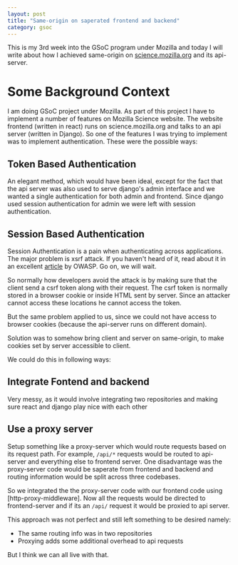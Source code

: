 ```yaml
---
layout: post
title: "Same-origin on saperated frontend and backend"
category: gsoc
---
```


This is my 3rd week into the GSoC program under Mozilla and today I will write about how I achieved same-origin on [science.mozilla.org](https://science.mozilla.org) and its api-server.

Some Background Context
=======================
I am doing GSoC project under Mozilla. As part of this project I have to implement a number of features on Mozilla Science website. The website frontend (written in react) runs on science.mozilla.org and talks to an api server (written in Django). So one of the features I was trying to implement was to implement authentication. These were the possible ways:

Token Based Authentication
--------------------------
An elegant method, which would have been ideal, except for the fact that the api server was also used to serve django's admin interface and we wanted a single authentication for both admin and frontend. Since django used session authentication for admin we were left with session authentication.

Session Based Authentication
----------------------------
Session Authentication is a pain when authenticating across applications. The major problem is xsrf attack. If you haven't heard of it, read about it in an excellent [article](https://www.owasp.org/index.php/Cross-Site_Request_Forgery_(CSRF)) by OWASP. Go on, we will wait.

So normally how developers avoid the attack is by making sure that the client send a csrf token along with their request. The csrf token is normally stored in a browser cookie or inside HTML sent by server. Since an attacker cannot access these locations he cannot access the token.

But the same problem applied to us, since we could not have access to browser cookies (because the api-server runs on different domain).

Solution was to somehow bring client and server on same-origin, to make cookies set by server accessible to client.

We could do this in following ways:


Integrate Fontend and backend
-----------------------------
Very messy, as it would involve integrating two repositories and making sure react and django play nice with each other

Use a proxy server
------------------
Setup something like a proxy-server which would route requests based on its request path. For example, `/api/*` requests would be routed to api-server and everything else to frontend server. One disadvantage was the proxy-server code would be saperate from frontend and backend and routing information would be split across three codebases.

So we integrated the the proxy-server code with our frontend code using [http-proxy-middleware]. Now all the requests would be directed to frontend-server and if its an `/api/` request it would be proxied to api server.

This approach was not perfect and still left something to be desired namely:

- The same routing info was in two repositories
- Proxying adds some additional overhead to api requests

But I think we can all live with that.
